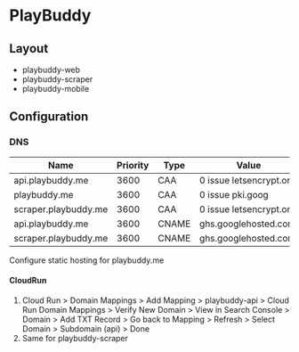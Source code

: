 # PlayBuddy

## Layout

- playbuddy-web
- playbuddy-scraper
- playbuddy-mobile

## Configuration

### DNS

| Name                 | Priority | Type  | Value                   |
| -------------------- | -------- | ----- | ----------------------- |
| api.playbuddy.me     | 3600     | CAA   | 0 issue letsencrypt.org |
| playbuddy.me         | 3600     | CAA   | 0 issue pki.goog        |
| scraper.playbuddy.me | 3600     | CAA   | 0 issue letsencrypt.org |
| api.playbuddy.me     | 3600     | CNAME | ghs.googlehosted.com.   |
| scraper.playbuddy.me | 3600     | CNAME | ghs.googlehosted.com.   |

Configure static hosting for playbuddy.me

#### CloudRun

1. Cloud Run > Domain Mappings > Add Mapping > playbuddy-api > Cloud Run Domain Mappings > Verify New Domain > View in Search Console > Domain > Add TXT Record > Go back to Mapping > Refresh > Select Domain > Subdomain (api) > Done
2. Same for playbuddy-scraper
